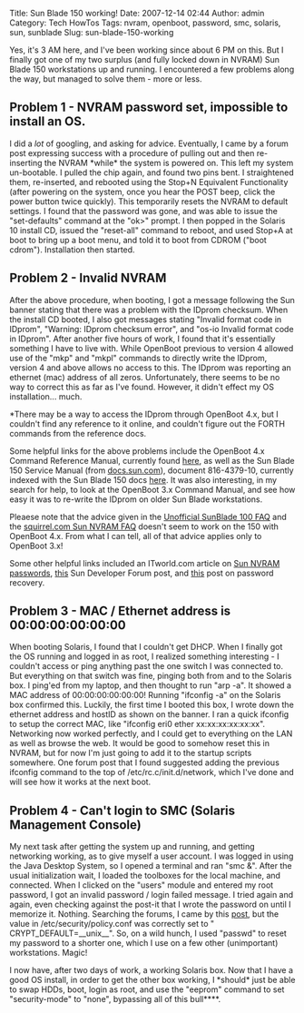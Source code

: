 Title: Sun Blade 150 working!
Date: 2007-12-14 02:44
Author: admin
Category: Tech HowTos
Tags: nvram, openboot, password, smc, solaris, sun, sunblade
Slug: sun-blade-150-working

Yes, it's 3 AM here, and I've been working since about 6 PM on this. But
I finally got one of my two surplus (and fully locked down in NVRAM) Sun
Blade 150 workstations up and running. I encountered a few problems
along the way, but managed to solve them - more or less.

## Problem 1 - NVRAM password set, impossible to install an OS.

I did a *lot* of googling, and asking for advice. Eventually, I came
by a forum post expressing success with a procedure of pulling out and
then re-inserting the NVRAM \*while\* the system is powered on. This
left my system un-bootable. I pulled the chip again, and found two pins
bent. I straightened them, re-inserted, and rebooted using the Stop+N
Equivalent Functionality (after powering on the system, once you hear
the POST beep, click the power button twice quickly). This temporarily
resets the NVRAM to default settings. I found that the password was
gone, and was able to issue the "set-defaults" command at the "ok\>"
prompt. I then popped in the Solaris 10 install CD, issued the
"reset-all" command to reboot, and used Stop+A at boot to bring up a
boot menu, and told it to boot from CDROM ("boot cdrom"). Installation
then started.

## Problem 2 - Invalid NVRAM

After the above procedure, when booting, I got a message following the
Sun banner stating that there was a problem with the IDprom checksum.
When the install CD booted, I also got messages stating "Invalid format
code in IDprom", "Warning: IDprom checksum error", and "os-io Invalid
format code in IDprom". After another five hours of work, I found that
it's essentially something I have to live with. While OpenBoot previous
to version 4 allowed use of the "mkp" and "mkpl" commands to directly
write the IDprom, version 4 and above allows no access to this. The
IDprom was reporting an ethernet (mac) address of all zeros.
Unfortunately, there seems to be no way to correct this as far as I've
found. However, it didn't effect my OS installation... much.

\*There may be a way to access the IDprom through OpenBoot 4.x, but I
couldn't find any reference to it online, and couldn't figure out the
FORTH commands from the reference docs.

Some helpful links for the above problems include the OpenBoot 4.x
Command Reference Manual, currently found
[here](http://dlc.sun.com/pdf/816-1177-10/816-1177-10.pdf), as well as
the Sun Blade 150 Service Manual (from
[docs.sun.com](http://docs.sun.com/)), document 816-4379-10, currently
indexed with the Sun Blade 150 docs
[here](http://docs.sun.com/app/docs/coll/sb150). It was also
interesting, in my search for help, to look at the OpenBoot 3.x Command
Manual, and see how easy it was to re-write the IDprom on older Sun
Blade workstations.

Pleaese note that the advice given in the [Unofficial SunBlade 100
FAQ](http://040.digital-bless.com/texts/Unofficial_Sun_Blade_100_FAQ.htm)
and the [squirrel.com Sun NVRAM
FAQ](http://www.squirrel.com/sun-nvram-hostid.faq.html) doesn't seem to
work on the 150 with OpenBoot 4.x. From what I can tell, all of that
advice applies only to OpenBoot 3.x!

Some other helpful links included an ITworld.com article on [Sun NVRAM
passwords](http://open.itworld.com/5040/nlsunixfirmware070111/page_1.html),
[this](http://forum.java.sun.com/thread.jspa?threadID=5093819&messageID=9329080)
Sun Developer Forum post, and
[this](http://forum.java.sun.com/thread.jspa?threadID=5093819&messageID=9329080)
post on password recovery.

## Problem 3 - MAC / Ethernet address is 00:00:00:00:00:00

When booting Solaris, I found that I couldn't get DHCP. When I finally
got the OS running and logged in as root, I realized something
interesting - I couldn't access or ping anything past the one switch I
was connected to. But everything on that switch was fine, pinging both
from and to the Solaris box. I ping'ed from my laptop, and then thought
to run "arp -a". It showed a MAC address of 00:00:00:00:00:00! Running
"ifconfig -a" on the Solaris box confirmed this. Luckily, the first time
I booted this box, I wrote down the ethernet address and hostID as shown
on the banner. I ran a quick ifconfig to setup the correct MAC, like
"ifconfig eri0 ether xx:xx:xx:xx:xx:xx". Networking now worked
perfectly, and I could get to everything on the LAN as well as browse
the web. It would be good to somehow reset this in NVRAM, but for now
I'm just going to add it to the startup scripts somewhere. One forum
post that I found suggested adding the previous ifconfig command to the
top of /etc/rc.c/init.d/network, which I've done and will see how it
works at the next boot.

## Problem 4 - Can't login to SMC (Solaris Management Console)

My next task after getting the system up and running, and getting
networking working, as to give myself a user account. I was logged in
using the Java Desktop System, so I opened a terminal and ran "smc &".
After the usual initialization wait, I loaded the toolboxes for the
local machine, and connected. When I clicked on the "users" module and
entered my root password, I got an invalid password / login failed
message. I tried again and again, even checking against the post-it that
I wrote the password on until I memorize it. Nothing. Searching the
forums, I came by this
[post](http://forum.java.sun.com/thread.jspa?threadID=5104081&messageID=9354742),
but the value in /etc/security/policy.conf was correctly set to "
CRYPT\_DEFAULT=\_\_unix\_\_". So, on a wild hunch, I used "passwd" to
reset my password to a shorter one, which I use on a few other
(unimportant) workstations. Magic!

I now have, after two days of work, a working Solaris box. Now that I
have a good OS install, in order to get the other box working, I
\*should\* just be able to swap HDDs, boot, login as root, and use the
"eeprom" command to set "security-mode" to "none", bypassing all of this
bull\*\*\*\*.
